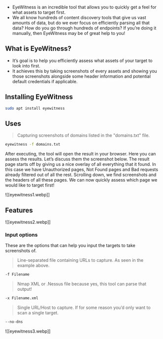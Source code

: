 - EyeWitness is an incredible tool that allows you to quickly get a feel for what assets to target first.
- We all know hundreds of content discovery tools that give us vast amounts of data, but do we ever focus on efficiently parsing all that data? How do you go through hundreds of endpoints? If you’re doing it manually, then EyeWitness may be of great help to you!

## What is EyeWitness?
- It’s goal is to help you efficiently assess what assets of your target to look into first.
- It achieves this by taking screenshots of every assets and showing you those screenshots alongside some header information and potential default credentials if applicable.

## Installing EyeWitness
```sh
sudo apt install eyewitness
```

## Uses

>Capturing screenshots of domains listed in the "domains.txt" file.
```sh
eyewitness -f domains.txt
```

After executing, the tool will open the result in your browser. Here you can assess the results. Let’s discuss them the screenshot below.
The result page starts off by giving us a nice overlay of all everything that it found. In this case we have Unauthorized pages, Not Found pages and Bad requests already filtered out of all the rest.
Scrolling down, we find screenshots and the headers of all these pages. We can now quickly assess which page we would like to target first!

![[eyewitness1.webp]]

## Features
![[eyewitness2.webp]]

### Input options
These are the options that can help you input the targets to take screenshots of.

>Line-separated file containing URLs to capture. As seen in the example above.
```sh
-f Filename
```

>Nmap XML or .Nessus file because yes, this tool can parse that output!
```sh
-x Filename.xml
```

>Single URL/Host to capture. If for some reason you’d only want to scan a single target.
```sh
--no-dns
```
![[eyewitness3.webp]]

